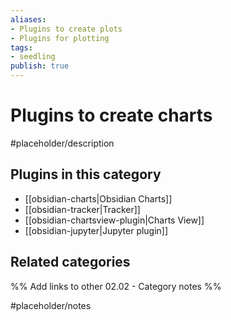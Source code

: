 ```yaml
---
aliases:
- Plugins to create plots
- Plugins for plotting
tags: 
- seedling 
publish: true
---
```



# Plugins to create charts

#placeholder/description

## Plugins in this category

- [[obsidian-charts|Obsidian Charts]]
- [[obsidian-tracker|Tracker]]
- [[obsidian-chartsview-plugin|Charts View]]
- [[obsidian-jupyter|Jupyter plugin]]

## Related categories

%% Add links to other 02.02 - Category notes %%

#placeholder/notes